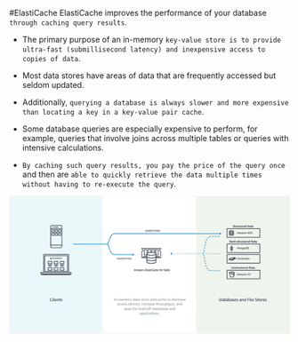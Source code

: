 #ElastiCache
ElastiCache improves the performance of your database `through caching query results`.

- The primary purpose of an in-memory `key-value store is to provide ultra-fast (submillisecond latency) and inexpensive access to copies of data`.
- Most data stores have areas of data that are frequently accessed but seldom updated.
- Additionally, `querying a database is always slower and more expensive than locating a key in a key-value pair cache`.
- Some database queries are especially expensive to perform, for example, queries that involve joins across multiple tables or queries with intensive calculations.

- `By caching such query results, you pay the price of the query once` and then are `able to quickly retrieve the data multiple times without having to re-execute the query`.

![alt ElastiCache-Caching](../images/ElastiCache-Caching.png)
